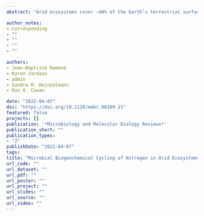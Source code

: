```yaml
---
abstract: "Arid ecosystems cover ∼40% of the Earth’s terrestrial surface and store a high proportion of the global nitrogen (N) pool. They are low-productivity, low-biomass, and polyextreme ecosystems, i.e., with (hyper)arid and (hyper)oligotrophic conditions and high surface UV irradiation and evapotranspiration. These polyextreme conditions severely limit the presence of macrofauna and -flora and, particularly, the growth and productivity of plant species. Arid ecosystems cover ∼40% of the Earth’s terrestrial surface and store a high proportion of the global nitrogen (N) pool. They are low-productivity, low-biomass, and polyextreme ecosystems, i.e., with (hyper)arid and (hyper)oligotrophic conditions and high surface UV irradiation and evapotranspiration. These polyextreme conditions severely limit the presence of macrofauna and -flora and, particularly, the growth and productivity of plant species. Therefore, it is generally recognized that much of the primary production (including N-input processes) and nutrient biogeochemical cycling (particularly N cycling) in these ecosystems are microbially mediated. Consequently, we present a comprehensive survey of the current state of knowledge of biotic and abiotic N-cycling processes of edaphic (i.e., open soil, biological soil crust, or plant-associated rhizosphere and rhizosheath) and hypo/endolithic refuge niches from drylands in general, including hot, cold, and polar desert ecosystems. We particularly focused on the microbially mediated biological nitrogen fixation, N mineralization, assimilatory and dissimilatory nitrate reduction, and nitrification N-input processes and the denitrification and anaerobic ammonium oxidation (anammox) N-loss processes. We note that the application of modern meta-omics and related methods has generated comprehensive data sets on the abundance, diversity, and ecology of the different N-cycling microbial guilds. However, it is worth mentioning that microbial N-cycling data from important deserts (e.g., Sahara) and quantitative rate data on N transformation processes from various desert niches are lacking or sparse. Filling this knowledge gap is particularly important, as climate change models often lack data on microbial activity and environmental microbial N-cycling communities can be key actors of climate change by producing or consuming nitrous oxide (N2O), a potent greenhouse gas."

author_notes:
- Corresponding
- ""
- ""
- ""
- ""

authors:
- Jean-Baptiste Ramond
- Karen Jordaan
- admin
- Sandra M. Heinzelmann
- Don A. Cowan

date: "2022-04-07"
doi: "https://doi.org/10.1128/mmbr.00109-21"
featured: false
projects: []
publication: '*Microbiology and Molecular Biology Reviews*'
publication_short: ""
publication_types:
- "2"
publishDate: "2022-04-07"
tags:
title: "Microbial Biogeochemical Cycling of Nitrogen in Arid Ecosystems"
url_code: ""
url_dataset: ""
url_pdf: ""
url_poster: ""
url_project: ""
url_slides: ""
url_source: ""
url_video: ""
---
```


